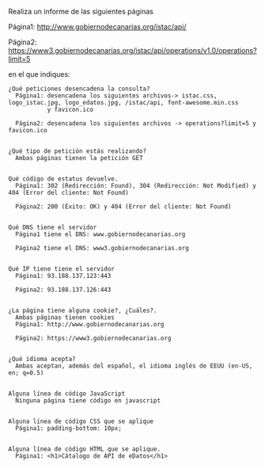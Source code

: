 Realiza un informe de las siguientes páginas

  Página1:  http://www.gobiernodecanarias.org/istac/api/

  Página2: https://www3.gobiernodecanarias.org/istac/api/operations/v1.0/operations?limit=5

en el que indiques:

    ¿Qué peticiones desencadena la consulta?
      Página1: desencadena los siguientes archivos-> istac.css, logo_istac.jpg, logo_edatos.jpg, /istac/api, font-awesome.min.css 
               y favicon.ico
        
      Página2: desencadena los siguientes archivos -> operations?limit=5 y favicon.ico
      
      
    ¿Qué tipo de petición estás realizando?
      Ambas páginas tienen la petición GET
      
      
    Qué código de estatus devuelve.
      Página1: 302 (Redirección: Found), 304 (Redirección: Not Modified) y 404 (Error del cliente: Not Found)
      
      Página2: 200 (Éxito: OK) y 404 (Error del cliente: Not Found)
    
    
    Qué DNS tiene el servidor
      Página1 tiene el DNS: www.gobiernodecanarias.org
      
      Página2 tiene el DNS: www3.gobiernodecanarias.org
      
      
    Qué IP tiene tiene el servidor
      Página1: 93.188.137.123:443
      
      Página2: 93.188.137.126:443
      
      
    ¿La página tiene alguna cookie?, ¿Cuáles?.
      Ambas páginas tienen cookies
      Página1: http://www.gobiernodecanarias.org
      
      Página2: https://www3.gobiernodecanarias.org
    
    
    ¿Qué idioma acepta?
      Ambas aceptan, además del español, el idioma inglés de EEUU (en-US, en; q=0.5)
      
      
    Alguna línea de código JavaScript
      Ninguna página tiene código en javascript
    
    
    Alguna línea de código CSS que se aplique
      Página1: padding-bottom: 10px;
    
    
    Alguna línea de código HTML que se aplique.
      Página1: <h1>Cátalogo de API de eDatos</h1>
      
    
